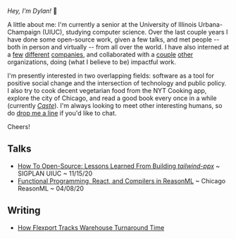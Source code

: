 _Hey, I'm Dylan!_ 👋

A little about me: I'm currently a senior at the University of Illinois
Urbana-Champaign (UIUC), studying computer science. Over the last couple years I have done some open-source
work, given a few talks, and met people -- both
in person and virtually -- from all over the world. I have also interned at
a [few](https://flexport.com) [different](https://draftbit.com)
[companies](https://relativity.com), and collaborated with a [couple](https://pritzker.uchicago.edu/) [other](https://www.artic.edu/) organizations, doing (what I believe to be) impactful work.

I'm presently interested in two overlapping fields: software as a tool for
positive social change and the intersection of technology and public policy.
I also try to cook decent vegetarian food from the NYT Cooking app, explore the
city of Chicago, and read a good book every once in a while (currently [_Caste_](https://www.isabelwilkerson.com/)).
I'm always looking to meet other interesting humans, so do [drop me a line](mailto:dylanirlbeck@gmail.com) if
you'd like to chat.

Cheers!

## Talks

- [How To Open-Source: Lessons Learned From Building _tailwind-ppx_](https://youtu.be/SntggdbJ_Is) ~ SIGPLAN UIUC     ~ 11/15/20
- [Functional Programming, React, and Compilers in ReasonML](https://youtu.be/D_ybZoJKQSE)         ~ Chicago ReasonML ~ 04/08/20

## Writing

- [How Flexport Tracks Warehouse Turnaround Time](https://flexport.engineering/how-flexport-tracks-warehouse-turnaround-time-3f744363c6d3)
